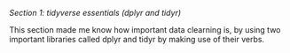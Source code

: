 *Section 1: tidyverse essentials (dplyr and tidyr)*

This section made me know how important data clearning is, by using two important libraries called dplyr and tidyr by making use of their verbs.
